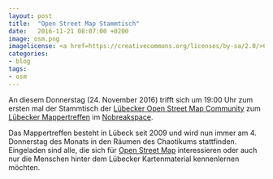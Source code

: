 ```yaml
---
layout: post
title:  "Open Street Map Stammtisch"
date:   2016-11-21 08:07:00 +0200
image: osm.png
imagelicense: <a href=https://creativecommons.org/licenses/by-sa/2.0/>CC BY SA 2.0</a>, <a href=https://wiki.openstreetmap.org/wiki/File:Logo_Luebeck.svg>OSM Lübeck</a>.
categories:
- blog
tags:
- osm
---
```

An diesem Donnerstag (24. November 2016) trifft sich um 19:00 Uhr zum ersten mal der Stammtisch der [Lübecker Open Street Map Community](http://www.osm-luebeck.de/) zum [Lübecker Mappertreffen](https://wiki.openstreetmap.org/wiki/L%C3%BCbecker_Mappertreffen) im [Nobreakspace](https://chaotikum.org/hackerspace:nbsp).
<!--more-->
Das Mappertreffen besteht in Lübeck seit 2009 und wird nun immer am 4. Donnerstag des Monats in den Räumen des Chaotikums stattfinden. Eingeladen sind alle, die sich für [Open Street Map](https://www.openstreetmap.de/) interessieren oder auch nur die Menschen hinter dem Lübecker Kartenmaterial kennenlernen möchten.

